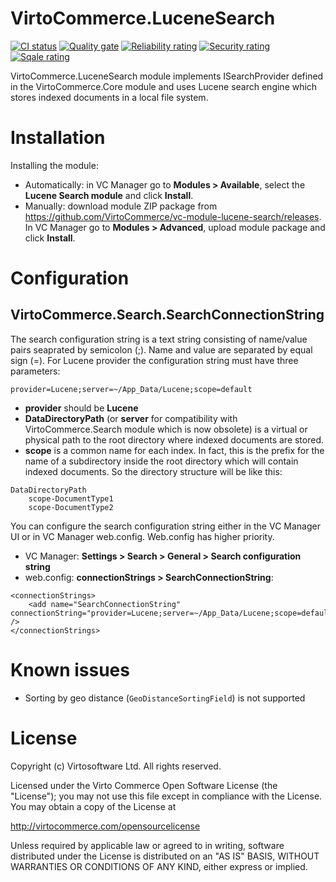 ﻿# VirtoCommerce.LuceneSearch

[![CI status](https://github.com/VirtoCommerce/vc-module-lucene-search/workflows/Module%20CI/badge.svg?branch=dev)](https://github.com/VirtoCommerce/vc-module-lucene-search/actions?query=workflow%3A"Module+CI") [![Quality gate](https://sonarcloud.io/api/project_badges/measure?project=VirtoCommerce_vc-module-lucene-search&metric=alert_status&branch=dev)](https://sonarcloud.io/dashboard?id=VirtoCommerce_vc-module-lucene-search) [![Reliability rating](https://sonarcloud.io/api/project_badges/measure?project=VirtoCommerce_vc-module-lucene-search&metric=reliability_rating&branch=dev)](https://sonarcloud.io/dashboard?id=VirtoCommerce_vc-module-lucene-search) [![Security rating](https://sonarcloud.io/api/project_badges/measure?project=VirtoCommerce_vc-module-lucene-search&metric=security_rating&branch=dev)](https://sonarcloud.io/dashboard?id=VirtoCommerce_vc-module-lucene-search) [![Sqale rating](https://sonarcloud.io/api/project_badges/measure?project=VirtoCommerce_vc-module-lucene-search&metric=sqale_rating&branch=dev)](https://sonarcloud.io/dashboard?id=VirtoCommerce_vc-module-lucene-search)

VirtoCommerce.LuceneSearch module implements ISearchProvider defined in the VirtoCommerce.Core module and uses Lucene search engine which stores indexed documents in a local file system.

# Installation
Installing the module:
* Automatically: in VC Manager go to **Modules > Available**, select the **Lucene Search module** and click **Install**.
* Manually: download module ZIP package from https://github.com/VirtoCommerce/vc-module-lucene-search/releases. In VC Manager go to **Modules > Advanced**, upload module package and click **Install**.

# Configuration
## VirtoCommerce.Search.SearchConnectionString
The search configuration string is a text string consisting of name/value pairs seaprated by semicolon (;). Name and value are separated by equal sign (=).
For Lucene provider the configuration string must have three parameters:
```
provider=Lucene;server=~/App_Data/Lucene;scope=default
```
* **provider** should be **Lucene**
* **DataDirectoryPath** (or **server** for compatibility with VirtoCommerce.Search module which is now obsolete) is a virtual or physical path to the root directory where indexed documents are stored.
* **scope** is a common name for each index. In fact, this is the prefix for the name of a subdirectory inside the root directory which will contain indexed documents. So the directory structure will be like this: 
```
DataDirectoryPath
    scope-DocumentType1
    scope-DocumentType2
```

You can configure the search configuration string either in the VC Manager UI or in VC Manager web.config. Web.config has higher priority.
* VC Manager: **Settings > Search > General > Search configuration string**
* web.config: **connectionStrings > SearchConnectionString**:
```
<connectionStrings>
    <add name="SearchConnectionString" connectionString="provider=Lucene;server=~/App_Data/Lucene;scope=default" />
</connectionStrings>
```

# Known issues
* Sorting by geo distance (`GeoDistanceSortingField`) is not supported

# License
Copyright (c) Virtosoftware Ltd. All rights reserved.

Licensed under the Virto Commerce Open Software License (the "License"); you
may not use this file except in compliance with the License. You may
obtain a copy of the License at

http://virtocommerce.com/opensourcelicense

Unless required by applicable law or agreed to in writing, software
distributed under the License is distributed on an "AS IS" BASIS,
WITHOUT WARRANTIES OR CONDITIONS OF ANY KIND, either express or
implied.
